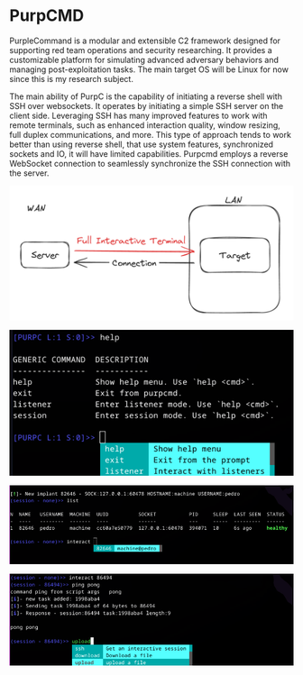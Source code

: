 # PurpCMD

PurpleCommand is a modular and extensible C2 framework designed for supporting red team operations and security researching. It provides a customizable platform for simulating advanced adversary behaviors and managing post-exploitation tasks. The main target OS will be Linux for now since this is my research subject.

The main ability of PurpC is the capability of initiating a reverse shell with SSH over websockets. It operates by initiating a simple SSH server on the client side. Leveraging SSH has many improved features to work with remote terminals, such as enhanced interaction quality, window resizing, full duplex communications, and more. This type of approach tends to work better than using reverse shell, that use system features, synchronized sockets and IO, it will have limited capabilities. Purpcmd employs a reverse WebSocket connection to seamlessly synchronize the SSH connection with the server.

![img1](img/img1.png)

![img1](img/img2.png)

![img1](img/img3.png)

![img1](img/img4.png)